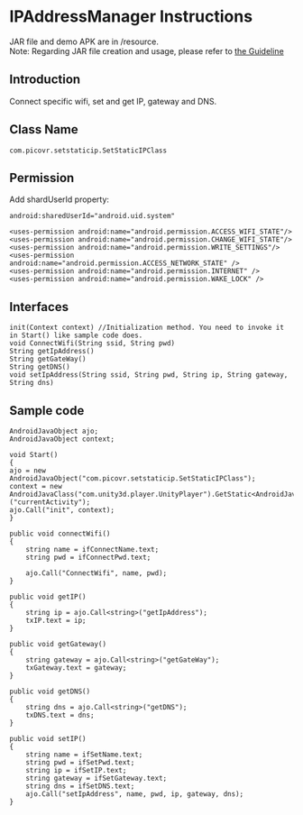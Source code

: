 # IPAddressManager Instructions

JAR file and demo APK are in /resource.    
Note: Regarding JAR file creation and usage, please refer to [the Guideline](http://static.appstore.picovr.com/docs/JarUnity/index.html)

## Introduction
Connect specific wifi, set and get IP, gateway and DNS.

## Class Name
```
com.picovr.setstaticip.SetStaticIPClass
```

## Permission
Add shardUserId property: 
```
android:sharedUserId="android.uid.system"
```
```
<uses-permission android:name="android.permission.ACCESS_WIFI_STATE"/>
<uses-permission android:name="android.permission.CHANGE_WIFI_STATE"/>
<uses-permission android:name="android.permission.WRITE_SETTINGS"/>
<uses-permission android:name="android.permission.ACCESS_NETWORK_STATE" />
<uses-permission android:name="android.permission.INTERNET" />
<uses-permission android:name="android.permission.WAKE_LOCK" />
```

## Interfaces
```
init(Context context) //Initialization method. You need to invoke it in Start() like sample code does.
void ConnectWifi(String ssid, String pwd)
String getIpAddress()
String getGateWay()
String getDNS()
void setIpAddress(String ssid, String pwd, String ip, String gateway, String dns)
```

## Sample code

```
AndroidJavaObject ajo;
AndroidJavaObject context;

void Start()
{
ajo = new AndroidJavaObject("com.picovr.setstaticip.SetStaticIPClass");
context = new AndroidJavaClass("com.unity3d.player.UnityPlayer").GetStatic<AndroidJavaObject>("currentActivity");
ajo.Call("init", context);
}

public void connectWifi()
{
    string name = ifConnectName.text;
    string pwd = ifConnectPwd.text;

    ajo.Call("ConnectWifi", name, pwd);
}

public void getIP()
{
    string ip = ajo.Call<string>("getIpAddress");
    txIP.text = ip;
}

public void getGateway()
{
    string gateway = ajo.Call<string>("getGateWay");
    txGateway.text = gateway;
}

public void getDNS()
{
    string dns = ajo.Call<string>("getDNS");
    txDNS.text = dns;
}

public void setIP()
{
    string name = ifSetName.text;
    string pwd = ifSetPwd.text;
    string ip = ifSetIP.text;
    string gateway = ifSetGateway.text;
    string dns = ifSetDNS.text;
    ajo.Call("setIpAddress", name, pwd, ip, gateway, dns);
}
```



